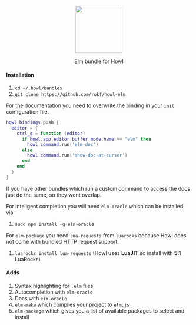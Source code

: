 
<p align="center"><img src="http://package.elm-lang.org/assets/logo.png" width="128"></p>
<p align="center"><a href="http://elm-lang.org/">Elm</a> bundle for <a href="https://howl.io/">Howl</a></p>

#### Installation
1. `cd ~/.howl/bundles`
2. `git clone https://github.com/rokf/howl-elm`

For the documentation you need to overwrite the binding in your `init` configuration file.

```lua
howl.bindings.push {
  editor = {
    ctrl_q = function (editor)
      if howl.app.editor.buffer.mode.name == "elm" then
        howl.command.run('elm-doc')
      else
        howl.command.run('show-doc-at-cursor')
      end
    end
  }
}
```
If you have other bundles which run a
custom command to access the docs just
do the same, so they wont
overlap.

For inteligent completion you will need `elm-oracle` which can be installed via

1. `sudo npm install -g elm-oracle`

For `elm-package` you need `lua-requests` from `luarocks` because Howl does not come with bundled HTTP request support.

1. `luarocks install lua-requests` (Howl uses **LuaJIT** so install with **5.1** LuaRocks)

#### Adds
1. Syntax highlighting for `.elm` files
2. Autocompletion with `elm-oracle`
3. Docs with `elm-oracle`
4. `elm-make` which compiles your project to `elm.js`
5. `elm-package` which gives you a list of available packages to select and install

